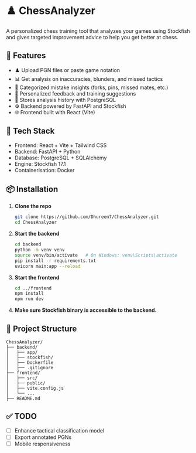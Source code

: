 
# ♟️ ChessAnalyzer

A personalized chess training tool that analyzes your games using Stockfish and gives targeted improvement advice to help you get better at chess.

## 🚀 Features

- ♟️ Upload PGN files or paste game notation
- 📊 Get analysis on inaccuracies, blunders, and missed tactics
- 🧠 Categorized mistake insights (forks, pins, missed mates, etc.)
- 🔁 Personalized feedback and training suggestions
- 💾 Stores analysis history with PostgreSQL
- ⚙️ Backend powered by FastAPI and Stockfish
- 🌐 Frontend built with React (Vite)

## 🧰 Tech Stack

- Frontend: React + Vite + Tailwind CSS
- Backend: FastAPI + Python
- Database: PostgreSQL + SQLAlchemy
- Engine: Stockfish 17.1
- Containerisation: Docker

## 📦 Installation

1. **Clone the repo**
   ```bash
   git clone https://github.com/Dhureen7/ChessAnalyzer.git
   cd ChessAnalyzer


2. **Start the backend**

   ```bash
   cd backend
   python -m venv venv
   source venv/bin/activate   # On Windows: venv\Scripts\activate
   pip install -r requirements.txt
   uvicorn main:app --reload
   ```

3. **Start the frontend**

   ```bash
   cd ../frontend
   npm install
   npm run dev
   ```

4. **Make sure Stockfish binary is accessible to the backend.**

## 📂 Project Structure

```
ChessAnalyzer/
├── backend/
│   ├── app/
│   ├── stockfish/
│   ├── Dockerfile
│   ├── .gitignore
├── frontend/
│   ├── src/
│   ├── public/
│   ├── vite.config.js
│   └── ...
├── README.md
```

## ✅ TODO

* [ ] Enhance tactical classification model
* [ ] Export annotated PGNs
* [ ] Mobile responsiveness
